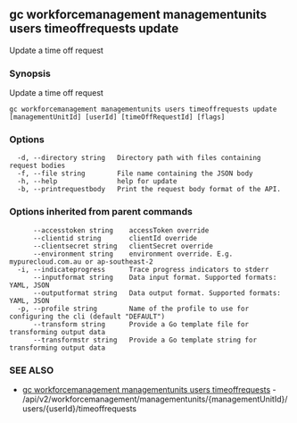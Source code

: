 ## gc workforcemanagement managementunits users timeoffrequests update

Update a time off request

### Synopsis

Update a time off request

```
gc workforcemanagement managementunits users timeoffrequests update [managementUnitId] [userId] [timeOffRequestId] [flags]
```

### Options

```
  -d, --directory string   Directory path with files containing request bodies
  -f, --file string        File name containing the JSON body
  -h, --help               help for update
  -b, --printrequestbody   Print the request body format of the API.
```

### Options inherited from parent commands

```
      --accesstoken string    accessToken override
      --clientid string       clientId override
      --clientsecret string   clientSecret override
      --environment string    environment override. E.g. mypurecloud.com.au or ap-southeast-2
  -i, --indicateprogress      Trace progress indicators to stderr
      --inputformat string    Data input format. Supported formats: YAML, JSON
      --outputformat string   Data output format. Supported formats: YAML, JSON
  -p, --profile string        Name of the profile to use for configuring the cli (default "DEFAULT")
      --transform string      Provide a Go template file for transforming output data
      --transformstr string   Provide a Go template string for transforming output data
```

### SEE ALSO

* [gc workforcemanagement managementunits users timeoffrequests](gc_workforcemanagement_managementunits_users_timeoffrequests.html)	 - /api/v2/workforcemanagement/managementunits/{managementUnitId}/users/{userId}/timeoffrequests


